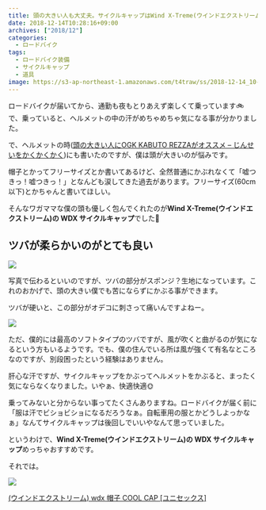 ```yaml
---
title: 頭の大きい人も大丈夫。サイクルキャップはWind X-Treme(ウインドエクストリーム) WDXがめっちゃおすすめ
date: 2018-12-14T10:28:16+09:00
archives: ["2018/12"]
categories:
  - ロードバイク
tags:
  - ロードバイク装備
  - サイクルキャップ
  - 道具
image: https://s3-ap-northeast-1.amazonaws.com/t4traw/ss/2018-12-14_10-33-48.png
---
```

ロードバイクが届いてから、通勤も夜もとりあえず楽しくて乗っています🚲 で、乗っていると、ヘルメットの中の汗がめちゃめちゃ気になる事が分かりました。

<!--more-->

で、ヘルメットの時([頭の大きい人にOGK KABUTO REZZAがオススメ – じんせいをかくかくかく](https://www.t4traw.net/blog/2018/12/%E9%A0%AD%E3%81%AE%E5%A4%A7%E3%81%8D%E3%81%84%E4%BA%BA%E3%81%ABogk-kabuto-rezza%E3%81%8C%E3%82%AA%E3%82%B9%E3%82%B9%E3%83%A1/))にも書いたのですが、僕は頭が大きいのが悩みです。

帽子とかってフリーサイズとか書いてあるけど、全然普通にかぶれなくて「嘘つきっ！嘘つきっ！」となんども涙してきた過去があります。フリーサイズ(60cm以下)とかちゃんと書いてほしい。

そんなワガママな僕の頭も優しく包んでくれたのが**Wind X-Treme(ウインドエクストリーム)の WDX サイクルキャップ**でした💖

## ツバが柔らかいのがとても良い

![](https://s3-ap-northeast-1.amazonaws.com/t4traw/ss/2018-12-14_14-26-43.png)

写真で伝わるといいのですが、ツバの部分がスポンジ？生地になっています。これのおかげで、頭の大きい僕でも苦にならずにかぶる事ができます。

ツバが硬いと、この部分がオデコに刺さって痛いんですよねー。

![](https://s3-ap-northeast-1.amazonaws.com/t4traw/ss/2018-12-14_14-28-31.png)

ただ、僕的には最高のソフトタイプのツバですが、風が吹くと曲がるのが気になるという方もいるようです。でも、僕の住んでいる所は風が強くて有名なところなのですが、別段困ったという経験はありません。

肝心な汗ですが、サイクルキャップをかぶってヘルメットをかぶると、まったく気にならなくなりました。いやぁ、快適快適🌞

乗ってみないと分からない事ってたくさんありますね。ロードバイクが届く前に「服は汗でビショビショになるだろうなぁ。自転車用の服とかどうしよっかなぁ」なんてサイクルキャップは後回しでいいやなんて思っていました。

というわけで、**Wind X-Treme(ウインドエクストリーム)の WDX サイクルキャップ**めっちゃおすすめです。

それでは。

<div class="amazfy">
<a href="https://www.amazon.co.jp/dp/B009V5590G?tag=t4traw-22">
<img src="https://ws-fe.amazon-adsystem.com/widgets/q?_encoding=UTF8&ASIN=B009V5590G&Format=_SL250_&ID=AsinImage&MarketPlace=JP&ServiceVersion=20070822&WS=1&tag=t4traw-22&language=ja_JP">
<p>(ウインドエクストリーム) wdx 帽子 COOL CAP [ユニセックス]</p>
</a>
</div>